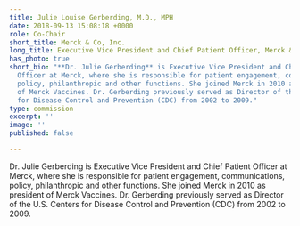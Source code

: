 ```yaml
---
title: Julie Louise Gerberding, M.D., MPH
date: 2018-09-13 15:08:18 +0000
role: Co-Chair
short_title: Merck & Co, Inc.
long_title: Executive Vice President and Chief Patient Officer, Merck & Co, Inc.
has_photo: true
short_bio: "**Dr. Julie Gerberding** is Executive Vice President and Chief Patient
  Officer at Merck, where she is responsible for patient engagement, communications,
  policy, philanthropic and other functions. She joined Merck in 2010 as president
  of Merck Vaccines. Dr. Gerberding previously served as Director of the U.S. Centers
  for Disease Control and Prevention (CDC) from 2002 to 2009."
type: commission
excerpt: ''
image: ''
published: false

---
```

Dr. Julie Gerberding is Executive Vice President and Chief Patient Officer at Merck, where she is responsible for patient engagement, communications, policy, philanthropic and other functions. She joined Merck in 2010 as president of Merck Vaccines. Dr. Gerberding previously served as Director of the U.S. Centers for Disease Control and Prevention (CDC) from 2002 to 2009.